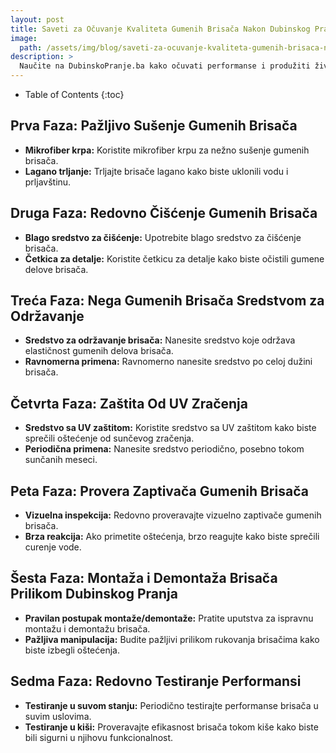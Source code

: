```yaml
---
layout: post
title: Saveti za Očuvanje Kvaliteta Gumenih Brisača Nakon Dubinskog Pranja
image: 
  path: /assets/img/blog/saveti-za-ocuvanje-kvaliteta-gumenih-brisaca-nakon-dubinskog-pranja_dubinsko-pranje-ba.png
description: >
  Naučite na DubinskoPranje.ba kako očuvati performanse i produžiti životni vek gumenih brisača nakon dubinskog pranja. Saznajte korake koji će održati efikasnost brisača u svim vremenskim uslovima.
---
```



- Table of Contents
{:toc}


## Prva Faza: Pažljivo Sušenje Gumenih Brisača

- **Mikrofiber krpa:** Koristite mikrofiber krpu za nežno sušenje gumenih brisača.
- **Lagano trljanje:** Trljajte brisače lagano kako biste uklonili vodu i prljavštinu.

## Druga Faza: Redovno Čišćenje Gumenih Brisača

- **Blago sredstvo za čišćenje:** Upotrebite blago sredstvo za čišćenje brisača.
- **Četkica za detalje:** Koristite četkicu za detalje kako biste očistili gumene delove brisača.

## Treća Faza: Nega Gumenih Brisača Sredstvom za Održavanje

- **Sredstvo za održavanje brisača:** Nanesite sredstvo koje održava elastičnost gumenih delova brisača.
- **Ravnomerna primena:** Ravnomerno nanesite sredstvo po celoj dužini brisača.

## Četvrta Faza: Zaštita Od UV Zračenja

- **Sredstvo sa UV zaštitom:** Koristite sredstvo sa UV zaštitom kako biste sprečili oštećenje od sunčevog zračenja.
- **Periodična primena:** Nanesite sredstvo periodično, posebno tokom sunčanih meseci.

## Peta Faza: Provera Zaptivača Gumenih Brisača

- **Vizuelna inspekcija:** Redovno proveravajte vizuelno zaptivače gumenih brisača.
- **Brza reakcija:** Ako primetite oštećenja, brzo reagujte kako biste sprečili curenje vode.

## Šesta Faza: Montaža i Demontaža Brisača Prilikom Dubinskog Pranja

- **Pravilan postupak montaže/demontaže:** Pratite uputstva za ispravnu montažu i demontažu brisača.
- **Pažljiva manipulacija:** Budite pažljivi prilikom rukovanja brisačima kako biste izbegli oštećenja.

## Sedma Faza: Redovno Testiranje Performansi

- **Testiranje u suvom stanju:** Periodično testirajte performanse brisača u suvim uslovima.
- **Testiranje u kiši:** Proveravajte efikasnost brisača tokom kiše kako biste bili sigurni u njihovu funkcionalnost.